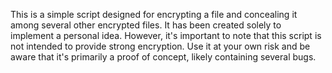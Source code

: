 This is a simple script designed for encrypting a file and concealing it among several other encrypted files. It has been created solely to implement a personal idea. However, it's important to note that this script is not intended to provide strong encryption. Use it at your own risk and be aware that it's primarily a proof of concept, likely containing several bugs.
